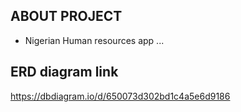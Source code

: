 ## ABOUT PROJECT

- Nigerian Human resources app ...

## ERD diagram link
<a href="https://dbdiagram.io/d/650073d302bd1c4a5e6d9186">https://dbdiagram.io/d/650073d302bd1c4a5e6d9186</a>